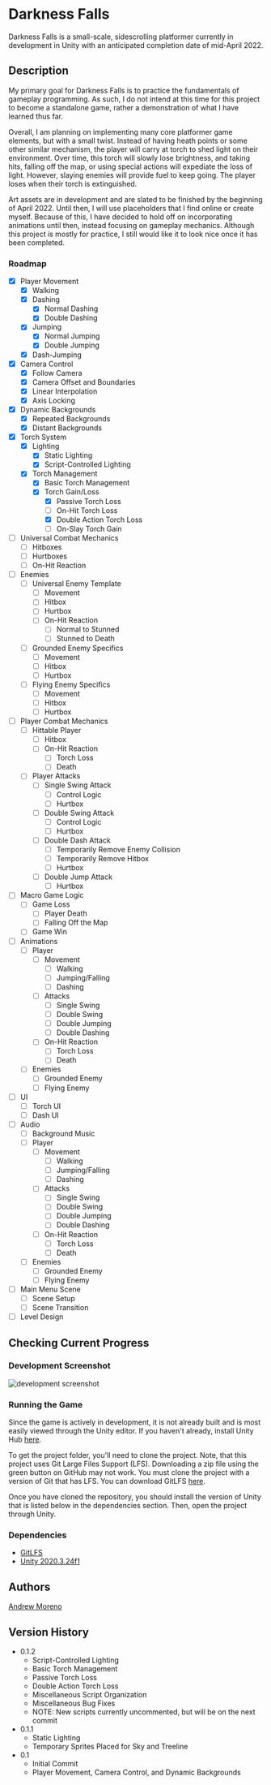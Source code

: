# Darkness Falls

Darkness Falls is a small-scale, sidescrolling platformer currently in development in Unity with an anticipated completion date of mid-April 2022.

## Description

My primary goal for Darkness Falls is to practice the fundamentals of gameplay programming. As such, I do not intend at this time for this project to become a standalone game, rather a demonstration of what I have learned thus far.

Overall, I am planning on implementing many core platformer game elements, but with a small twist. Instead of having heath points or some other similar mechanism, the player will carry at torch to shed light on their environment. Over time, this torch will slowly lose brightness, and taking hits, falling off the map, or using special actions will expediate the loss of light. However, slaying enemies will provide fuel to keep going. The player loses when their torch is extinguished.

Art assets are in development and are slated to be finished by the beginning of April 2022. Until then, I will use placeholders that I find online or create myself. Because of this, I have decided to hold off on incorporating animations until then, instead focusing on gameplay mechanics. Although this project is mostly for practice, I still would like it to look nice once it has been completed.

### Roadmap

- [x] Player Movement
    - [x] Walking
    - [x] Dashing
        - [x] Normal Dashing
        - [x] Double Dashing
    - [x] Jumping
        - [x] Normal Jumping
        - [x] Double Jumping
    - [x] Dash-Jumping
- [x] Camera Control
    - [x] Follow Camera
    - [x] Camera Offset and Boundaries
    - [x] Linear Interpolation
    - [x] Axis Locking
- [x] Dynamic Backgrounds
    - [x] Repeated Backgrounds
    - [x] Distant Backgrounds
- [x] Torch System
    - [x] Lighting
        - [x] Static Lighting
        - [x] Script-Controlled Lighting
    - [x] Torch Management
        - [x] Basic Torch Management
        - [x] Torch Gain/Loss
            - [x] Passive Torch Loss
            - [ ] On-Hit Torch Loss
            - [x] Double Action Torch Loss
            - [ ] On-Slay Torch Gain
- [ ] Universal Combat Mechanics
    - [ ] Hitboxes
    - [ ] Hurtboxes
    - [ ] On-Hit Reaction
- [ ] Enemies
    - [ ] Universal Enemy Template
        - [ ] Movement
        - [ ] Hitbox
        - [ ] Hurtbox
        - [ ] On-Hit Reaction
            - [ ] Normal to Stunned
            - [ ] Stunned to Death
    - [ ] Grounded Enemy Specifics
        - [ ] Movement
        - [ ] Hitbox
        - [ ] Hurtbox
    - [ ] Flying Enemy Specifics
        - [ ] Movement
        - [ ] Hitbox
        - [ ] Hurtbox
- [ ] Player Combat Mechanics
    - [ ] Hittable Player
        - [ ] Hitbox
        - [ ] On-Hit Reaction
            - [ ] Torch Loss
            - [ ] Death
    - [ ] Player Attacks
        - [ ] Single Swing Attack
            - [ ] Control Logic
            - [ ] Hurtbox
        - [ ] Double Swing Attack
            - [ ] Control Logic
            - [ ] Hurtbox
        - [ ] Double Dash Attack
            - [ ] Temporarily Remove Enemy Collision
            - [ ] Temporarily Remove Hitbox
            - [ ] Hurtbox
        - [ ] Double Jump Attack
            - [ ] Hurtbox
- [ ] Macro Game Logic
    - [ ] Game Loss
        - [ ] Player Death
        - [ ] Falling Off the Map
    - [ ] Game Win
- [ ] Animations
    - [ ] Player
        - [ ] Movement
            - [ ] Walking
            - [ ] Jumping/Falling
            - [ ] Dashing
        - [ ] Attacks
            - [ ] Single Swing
            - [ ] Double Swing
            - [ ] Double Jumping
            - [ ] Double Dashing
        - [ ] On-Hit Reaction
            - [ ] Torch Loss
            - [ ] Death
    - [ ] Enemies
        - [ ] Grounded Enemy
        - [ ] Flying Enemy
- [ ] UI
    - [ ] Torch UI
    - [ ] Dash UI
- [ ] Audio
    - [ ] Background Music
    - [ ] Player
        - [ ] Movement
            - [ ] Walking
            - [ ] Jumping/Falling
            - [ ] Dashing
        - [ ] Attacks
            - [ ] Single Swing
            - [ ] Double Swing
            - [ ] Double Jumping
            - [ ] Double Dashing
        - [ ] On-Hit Reaction
            - [ ] Torch Loss
            - [ ] Death
    - [ ] Enemies
        - [ ] Grounded Enemy
        - [ ] Flying Enemy
- [ ] Main Menu Scene
    - [ ] Scene Setup
    - [ ] Scene Transition
- [ ] Level Design

## Checking Current Progress

### Development Screenshot

![development screenshot](Assets/Sprites/currentProgress.png)

### Running the Game

Since the game is actively in development, it is not already built and is most easily viewed through the Unity editor. If you haven't already, install Unity Hub [here](https://public-cdn.cloud.unity3d.com/hub/prod/UnityHubSetup.exe).

To get the project folder, you'll need to clone the project. Note, that this project uses Git Large Files Support (LFS). Downloading a zip file using the green button on GitHub may not work. You must clone the project with a version of Git that has LFS. You can download GitLFS [here](https://git-lfs.github.com/).

Once you have cloned the repository, you should install the version of Unity that is listed below in the dependencies section. Then, open the project through Unity.

### Dependencies

* [GitLFS](https://git-lfs.github.com/)
* [Unity 2020.3.24f1](unityhub://2020.3.24f1/79c78de19888)

## Authors

[Andrew Moreno](https://www.linkedin.com/in/andrew-moreno/)

## Version History
* 0.1.2
    * Script-Controlled Lighting
    * Basic Torch Management
    * Passive Torch Loss
    * Double Action Torch Loss
    * Miscellaneous Script Organization
    * Miscellaneous Bug Fixes
    * NOTE: New scripts currently uncommented, but will be on the next commit
* 0.1.1
    * Static Lighting
    * Temporary Sprites Placed for Sky and Treeline
* 0.1
    * Initial Commit
    * Player Movement, Camera Control, and Dynamic Backgrounds